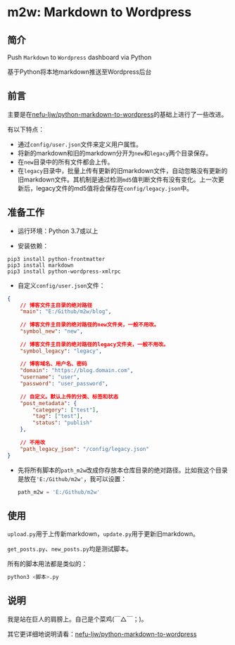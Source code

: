 # m2w: Markdown to Wordpress

## 简介

Push `Markdown` to `Wordpress` dashboard via Python

基于Python将本地markdown推送至Wordpress后台

## 前言

主要是在[nefu-ljw/python-markdown-to-wordpress](https://github.com/nefu-ljw/python-markdown-to-wordpress)的基础上进行了一些改进。

有以下特点：

+ 通过`config/user.json`文件来定义用户属性。
+ 将新的markdown和旧的markdown分开为`new`和`legacy`两个目录保存。
+ 在`new`目录中的所有文件都会上传。
+ 在`legacy`目录中，批量上传有更新的旧markdown文件，自动忽略没有更新的旧markdown文件。其机制是通过检测`md5`值判断文件有没有变化。上一次更新后，legacy文件的md5值将会保存在`config/legacy.json`中。

## 准备工作

+ 运行环境：Python 3.7或以上

+ 安装依赖：

```
pip3 install python-frontmatter
pip3 install markdown
pip3 install python-wordpress-xmlrpc
```

+ 自定义`config/user.json`文件：

```json
{
    // 博客文件主目录的绝对路径
    "main": "E:/Github/m2w/blog",
    
    // 博客文件主目录的绝对路径的new文件夹，一般不用改。
    "symbol_new": "new",
    
    // 博客文件主目录的绝对路径的legacy文件夹，一般不用改。
    "symbol_legacy": "legacy",
    
    // 博客域名、用户名、密码
    "domain": "https://blog.domain.com",
    "username": "user",
    "password": "user_password",
    
    // 自定义。默认上传的分类、标签和状态
    "post_metadata": {
        "category": ["test"],
        "tag": ["test"],
        "status": "publish"
    },
    
    // 不用改
    "path_legacy_json": "/config/legacy.json"
}
```

+ 先将所有脚本的`path_m2w`改成你存放本仓库目录的绝对路径。比如我这个目录是放在`'E:/Github/m2w'`，我可以设置：

  ```python
  path_m2w = 'E:/Github/m2w'
  ```

## 使用

`upload.py`用于上传新markdown，`update.py`用于更新旧markdown。

`get_posts.py`、`new_posts.py`均是测试脚本。

所有的脚本用法都是类似的：

```bash
python3 <脚本>.py
```

## 说明

我是站在巨人的肩膀上。自己是个菜鸡(￣△￣；)。

其它更详细地说明请看：[nefu-ljw/python-markdown-to-wordpress](https://github.com/nefu-ljw/python-markdown-to-wordpress)
